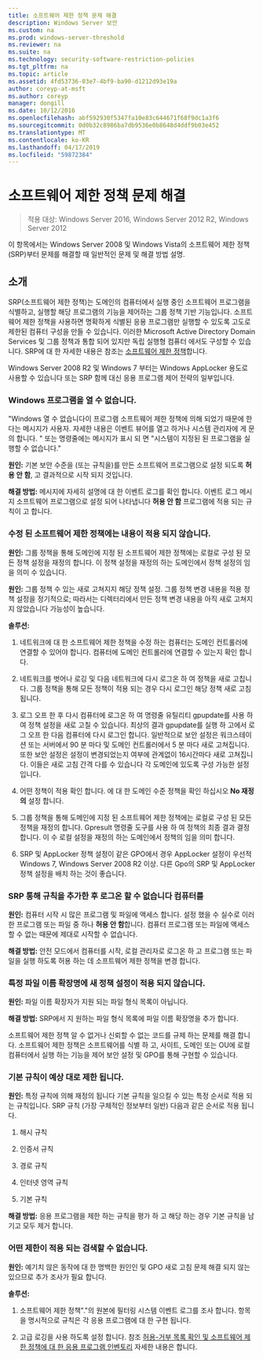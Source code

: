 ```yaml
---
title: 소프트웨어 제한 정책 문제 해결
description: Windows Server 보안
ms.custom: na
ms.prod: windows-server-threshold
ms.reviewer: na
ms.suite: na
ms.technology: security-software-restriction-policies
ms.tgt_pltfrm: na
ms.topic: article
ms.assetid: 4fd53736-03e7-4bf9-ba90-d1212d93e19a
author: coreyp-at-msft
ms.author: coreyp
manager: dongill
ms.date: 10/12/2016
ms.openlocfilehash: abf592930f5347fa10e83c644671f68f9dc1a3f6
ms.sourcegitcommit: 0d0b32c8986ba7db9536e0b8648d4ddf9b03e452
ms.translationtype: MT
ms.contentlocale: ko-KR
ms.lasthandoff: 04/17/2019
ms.locfileid: "59872384"
---
```

# <a name="troubleshoot-software-restriction-policies"></a>소프트웨어 제한 정책 문제 해결

>적용 대상: Windows Server 2016, Windows Server 2012 R2, Windows Server 2012

이 항목에서는 Windows Server 2008 및 Windows Vista의 소프트웨어 제한 정책 (SRP)부터 문제를 해결할 때 일반적인 문제 및 해결 방법 설명.

## <a name="introduction"></a>소개
SRP(소프트웨어 제한 정책)는 도메인의 컴퓨터에서 실행 중인 소프트웨어 프로그램을 식별하고, 실행할 해당 프로그램의 기능을 제어하는 그룹 정책 기반 기능입니다. 소프트웨어 제한 정책을 사용하면 명확하게 식별된 응용 프로그램만 실행할 수 있도록 고도로 제한된 컴퓨터 구성을 만들 수 있습니다. 이러한 Microsoft Active Directory Domain Services 및 그룹 정책과 통합 되어 있지만 독립 실행형 컴퓨터 에서도 구성할 수 있습니다. SRP에 대 한 자세한 내용은 참조는 [소프트웨어 제한 정책](software-restriction-policies.md)합니다.

Windows Server 2008 R2 및 Windows 7 부터는 Windows AppLocker 용도로 사용할 수 있습니다 또는 SRP 함께 대신 응용 프로그램 제어 전략의 일부입니다.

### <a name="windows-cannot-open-a-program"></a>Windows 프로그램을 열 수 없습니다.
"Windows 열 수 없습니다이 프로그램 소프트웨어 제한 정책에 의해 되었기 때문에 한다는 메시지가 사용자. 자세한 내용은 이벤트 뷰어를 열고 하거나 시스템 관리자에 게 문의 합니다. " 또는 명령줄에는 메시지가 표시 되 면 "시스템이 지정된 된 프로그램을 실행할 수 없습니다."

**원인:** 기본 보안 수준을 (또는 규칙을)를 만든 소프트웨어 프로그램으로 설정 되도록 **허용 안 함**, 고 결과적으로 시작 되지 것입니다.

**해결 방법:** 메시지에 자세히 설명에 대 한 이벤트 로그를 확인 합니다. 이벤트 로그 메시지 소프트웨어 프로그램으로 설정 되어 나타냅니다 **허용 안 함** 프로그램에 적용 되는 규칙이 고 합니다.

### <a name="modified-software-restriction-policies-are-not-taking-effect"></a>수정 된 소프트웨어 제한 정책에는 내용이 적용 되지 않습니다.
**원인:** 그룹 정책을 통해 도메인에 지정 된 소프트웨어 제한 정책에는 로컬로 구성 된 모든 정책 설정을 재정의 합니다. 이 정책 설정을 재정의 하는 도메인에서 정책 설정의 임을 의미 수 있습니다.

**원인:** 그룹 정책 수 있는 새로 고쳐지지 해당 정책 설정. 그룹 정책 변경 내용을 적용 정책 설정을 정기적으로; 따라서는 디렉터리에서 만든 정책 변경 내용을 아직 새로 고쳐지지 않았습니다 가능성이 높습니다.

**솔루션:**

1.  네트워크에 대 한 소프트웨어 제한 정책을 수정 하는 컴퓨터는 도메인 컨트롤러에 연결할 수 있어야 합니다. 컴퓨터에 도메인 컨트롤러에 연결할 수 있는지 확인 합니다.

2.  네트워크를 벗어나 로깅 및 다음 네트워크에 다시 로그온 하 여 정책을 새로 고칩니다. 그룹 정책을 통해 모든 정책이 적용 되는 경우 다시 로그인 해당 정책 새로 고침 됩니다.

3.  로그 오프 한 후 다시 컴퓨터에 로그온 하 여 명령줄 유틸리티 gpupdate를 사용 하 여 정책 설정을 새로 고칠 수 있습니다. 최상의 결과 gpupdate를 실행 하 고에서 로그 오프 한 다음 컴퓨터에 다시 로그인 합니다. 일반적으로 보안 설정은 워크스테이션 또는 서버에서 90 분 마다 및 도메인 컨트롤러에서 5 분 마다 새로 고쳐집니다. 또한 보안 설정은 설정이 변경되었는지 여부에 관계없이 16시간마다 새로 고쳐집니다. 이들은 새로 고침 간격 다를 수 있습니다 각 도메인에 있도록 구성 가능한 설정입니다.

4.  어떤 정책이 적용 확인 합니다. 에 대 한 도메인 수준 정책을 확인 하십시오 **No 재정의** 설정 합니다.

5.  그룹 정책을 통해 도메인에 지정 된 소프트웨어 제한 정책에는 로컬로 구성 된 모든 정책을 재정의 합니다. Gpresult 명령줄 도구를 사용 하 여 정책의 최종 결과 결정 합니다. 이 수 로컬 설정을 재정의 하는 도메인에서 정책의 임을 의미 합니다.

6.  SRP 및 AppLocker 정책 설정이 같은 GPO에서 경우 AppLocker 설정이 우선적 Windows 7, Windows Server 2008 R2 이상. 다른 Gpo의 SRP 및 AppLocker 정책 설정을 배치 하는 것이 좋습니다.

### <a name="after-adding-a-rule-through-srp-you-cannot-log-on-to-your-computer"></a>SRP 통해 규칙을 추가한 후 로그온 할 수 없습니다 컴퓨터를
**원인:** 컴퓨터 시작 시 많은 프로그램 및 파일에 액세스 합니다. 설정 했을 수 실수로 이러한 프로그램 또는 파일 중 하나 **허용 안 함**합니다. 컴퓨터 프로그램 또는 파일에 액세스할 수 없는 때문에 제대로 시작할 수 없습니다.

**해결 방법:** 안전 모드에서 컴퓨터를 시작, 로컬 관리자로 로그온 하 고 프로그램 또는 파일을 실행 하도록 허용 하는 데 소프트웨어 제한 정책을 변경 합니다.

### <a name="a-new-policy-setting-is-not-applying-to-a-specific-file-name-extension"></a>특정 파일 이름 확장명에 새 정책 설정이 적용 되지 않습니다.
**원인:** 파일 이름 확장자가 지원 되는 파일 형식 목록이 아닙니다.

**해결 방법:** SRP에서 지 원하는 파일 형식 목록에 파일 이름 확장명을 추가 합니다.

소프트웨어 제한 정책 알 수 없거나 신뢰할 수 없는 코드를 규제 하는 문제를 해결 합니다. 소프트웨어 제한 정책은 소프트웨어를 식별 하 고, 사이트, 도메인 또는 OU에 로컬 컴퓨터에서 실행 하는 기능을 제어 보안 설정 및 GPO를 통해 구현할 수 있습니다.

### <a name="a-default-rule-is-not-restricting-as-expected"></a>기본 규칙이 예상 대로 제한 됩니다.
**원인:** 특정 규칙에 의해 재정의 됩니다 기본 규칙을 일으킬 수 있는 특정 순서로 적용 되는 규칙입니다. SRP 규칙 (가장 구체적인 정보부터 일반) 다음과 같은 순서로 적용 됩니다.

1.  해시 규칙

2.  인증서 규칙

3.  경로 규칙

4.  인터넷 영역 규칙

5.  기본 규칙

**해결 방법:** 응용 프로그램을 제한 하는 규칙을 평가 하 고 해당 하는 경우 기본 규칙을 남기고 모두 제거 합니다.

### <a name="unable-to-discover-which-restrictions-are-applied"></a>어떤 제한이 적용 되는 검색할 수 없습니다.
**원인:** 예기치 않은 동작에 대 한 명백한 원인인 및 GPO 새로 고침 문제 해결 되지 않는 있으므로 추가 조사가 필요 합니다.

**솔루션:**

1.  소프트웨어 제한 정책"."의 원본에 필터링 시스템 이벤트 로그를 조사 합니다. 항목을 명시적으로 규칙은 각 응용 프로그램에 대 한 구현 됩니다.

2.  고급 로깅을 사용 하도록 설정 합니다. 참조 [허용-거부 목록 확인 및 소프트웨어 제한 정책에 대 한 응용 프로그램 인벤토리](software-restriction-policies.md) 자세한 내용은 합니다.


